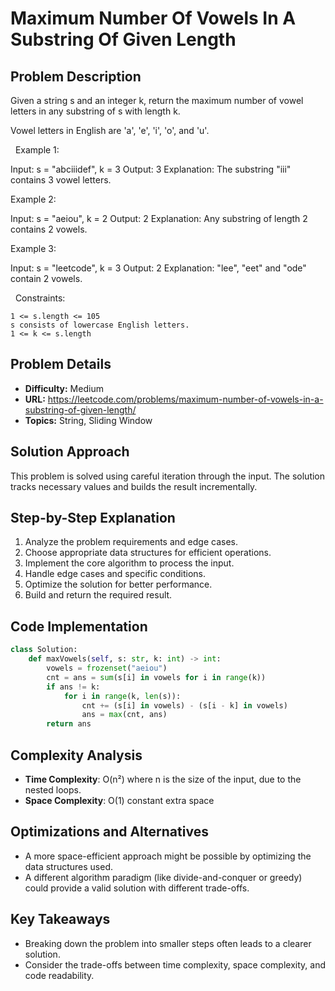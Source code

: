 # Maximum Number Of Vowels In A Substring Of Given Length

## Problem Description

Given a string s and an integer k, return the maximum number of vowel letters in any substring of s with length k.

Vowel letters in English are 'a', 'e', 'i', 'o', and 'u'.

 
Example 1:


Input: s = "abciiidef", k = 3
Output: 3
Explanation: The substring "iii" contains 3 vowel letters.


Example 2:


Input: s = "aeiou", k = 2
Output: 2
Explanation: Any substring of length 2 contains 2 vowels.


Example 3:


Input: s = "leetcode", k = 3
Output: 2
Explanation: "lee", "eet" and "ode" contain 2 vowels.


 
Constraints:


	1 <= s.length <= 105
	s consists of lowercase English letters.
	1 <= k <= s.length

## Problem Details

- **Difficulty:** Medium
- **URL:** https://leetcode.com/problems/maximum-number-of-vowels-in-a-substring-of-given-length/
- **Topics:** String, Sliding Window

## Solution Approach

This problem is solved using careful iteration through the input. The solution tracks necessary values and builds the result incrementally.

## Step-by-Step Explanation

1. Analyze the problem requirements and edge cases.
2. Choose appropriate data structures for efficient operations.
3. Implement the core algorithm to process the input.
4. Handle edge cases and specific conditions.
5. Optimize the solution for better performance.
6. Build and return the required result.

## Code Implementation

```python
class Solution:
    def maxVowels(self, s: str, k: int) -> int:
        vowels = frozenset("aeiou")
        cnt = ans = sum(s[i] in vowels for i in range(k))
        if ans != k:
            for i in range(k, len(s)):
                cnt += (s[i] in vowels) - (s[i - k] in vowels)
                ans = max(cnt, ans)
        return ans
```

## Complexity Analysis

- **Time Complexity**: O(n²) where n is the size of the input, due to the nested loops.
- **Space Complexity**: O(1) constant extra space

## Optimizations and Alternatives

- A more space-efficient approach might be possible by optimizing the data structures used.
- A different algorithm paradigm (like divide-and-conquer or greedy) could provide a valid solution with different trade-offs.


## Key Takeaways

- Breaking down the problem into smaller steps often leads to a clearer solution.
- Consider the trade-offs between time complexity, space complexity, and code readability.

